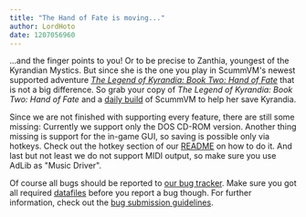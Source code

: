 ```yaml
---
title: "The Hand of Fate is moving..."
author: LordHoto
date: 1207056960
---
```


...and the finger points to you! Or to be precise to Zanthia, youngest of the Kyrandian Mystics. But since she is the one you play in ScummVM's newest supported adventure [*The Legend of Kyrandia: Book Two: Hand of Fate*](http://wiki.scummvm.org/index.php/The_Legend_of_Kyrandia:_Book_Two:_Hand_of_Fate) that is not a big difference. So grab your copy of *The Legend of Kyrandia: Book Two: Hand of Fate* and a [daily build](/downloads/#daily) of ScummVM to help her save Kyrandia.

Since we are not finished with supporting every feature, there are still some missing: Currently we support only the DOS CD-ROM version. Another thing missing is support for the in-game GUI, so saving is possible only via hotkeys. Check out the hotkey section of our [README](http://scummvm.svn.sourceforge.net/viewvc/scummvm/scummvm/trunk/README?view=markup) on how to do it. And last but not least we do not support MIDI output, so make sure you use AdLib as "Music Driver".

Of course all bugs should be reported to [our bug tracker](http://bugs.scummvm.org/). Make sure you got all required [datafiles](http://wiki.scummvm.org/index.php/Datafiles#Legend_of_Kyrandia.2C_The:_Hand_of_Fate) before you report a bug though. For further information, check out the [bug submission guidelines](/faq/#question.report-bugs).

